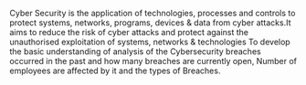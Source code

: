 Cyber Security is the application of technologies, processes and controls to protect systems, networks, programs, devices & data from cyber attacks.It aims to reduce the risk of cyber attacks and protect against the unauthorised exploitation of systems, networks & technologies
To develop the basic understanding of analysis of the Cybersecurity breaches occurred in the past and how many breaches are currently open, Number of employees are affected by it and the types of Breaches.
